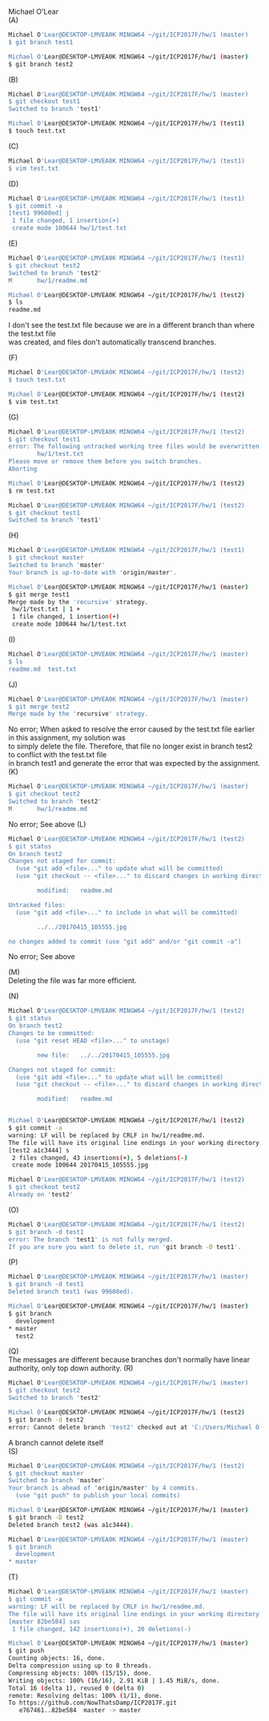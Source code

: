 Michael O'Lear  
(A)
```bash  
Michael O'Lear@DESKTOP-LMVEA0K MINGW64 ~/git/ICP2017F/hw/1 (master)
$ git branch test1

Michael O'Lear@DESKTOP-LMVEA0K MINGW64 ~/git/ICP2017F/hw/1 (master)
$ git branch test2  
```  
(B)  
```bash  
Michael O'Lear@DESKTOP-LMVEA0K MINGW64 ~/git/ICP2017F/hw/1 (master)
$ git checkout test1
Switched to branch 'test1'

Michael O'Lear@DESKTOP-LMVEA0K MINGW64 ~/git/ICP2017F/hw/1 (test1)
$ touch test.txt
```  
(C)  
```bash  
Michael O'Lear@DESKTOP-LMVEA0K MINGW64 ~/git/ICP2017F/hw/1 (test1)
$ vim test.txt
```  
(D)  
```bash  
Michael O'Lear@DESKTOP-LMVEA0K MINGW64 ~/git/ICP2017F/hw/1 (test1)
$ git commit -a
[test1 99608ed] j
 1 file changed, 1 insertion(+)
 create mode 100644 hw/1/test.txt
```  
(E)  
```bash  
Michael O'Lear@DESKTOP-LMVEA0K MINGW64 ~/git/ICP2017F/hw/1 (test1)
$ git checkout test2
Switched to branch 'test2'
M       hw/1/readme.md

Michael O'Lear@DESKTOP-LMVEA0K MINGW64 ~/git/ICP2017F/hw/1 (test2)
$ ls
readme.md
```  
I don't see the test.txt file because we are in a different branch than where the test.txt file  
was created, and files don't automatically transcend branches.  

(F)  
```bash  
Michael O'Lear@DESKTOP-LMVEA0K MINGW64 ~/git/ICP2017F/hw/1 (test2)
$ touch test.txt

Michael O'Lear@DESKTOP-LMVEA0K MINGW64 ~/git/ICP2017F/hw/1 (test2)
$ vim test.txt
```  
(G)  
```bash  
Michael O'Lear@DESKTOP-LMVEA0K MINGW64 ~/git/ICP2017F/hw/1 (test2)
$ git checkout test1
error: The following untracked working tree files would be overwritten by checkout:
        hw/1/test.txt
Please move or remove them before you switch branches.
Aborting

Michael O'Lear@DESKTOP-LMVEA0K MINGW64 ~/git/ICP2017F/hw/1 (test2)
$ rm test.txt

Michael O'Lear@DESKTOP-LMVEA0K MINGW64 ~/git/ICP2017F/hw/1 (test2)
$ git checkout test1
Switched to branch 'test1'
```  
(H)  
```bash  
Michael O'Lear@DESKTOP-LMVEA0K MINGW64 ~/git/ICP2017F/hw/1 (test1)
$ git checkout master
Switched to branch 'master'
Your branch is up-to-date with 'origin/master'.

Michael O'Lear@DESKTOP-LMVEA0K MINGW64 ~/git/ICP2017F/hw/1 (master)
$ git merge test1
Merge made by the 'recursive' strategy.
 hw/1/test.txt | 1 +
 1 file changed, 1 insertion(+)
 create mode 100644 hw/1/test.txt
```  
(I)  
```bash  
Michael O'Lear@DESKTOP-LMVEA0K MINGW64 ~/git/ICP2017F/hw/1 (master)
$ ls
readme.md  test.txt
```  
(J)  
```bash  
Michael O'Lear@DESKTOP-LMVEA0K MINGW64 ~/git/ICP2017F/hw/1 (master)
$ git merge test2
Merge made by the 'recursive' strategy.
```  
No error; When asked to resolve the error caused by the test.txt file earlier in this assignment, my solution was  
to simply delete the file. Therefore, that file no longer exist in branch test2 to conflict with the test.txt file  
in branch test1 and generate the error that was expected by the assignment.
(K)  
```bash  
Michael O'Lear@DESKTOP-LMVEA0K MINGW64 ~/git/ICP2017F/hw/1 (master)
$ git checkout test2
Switched to branch 'test2'
M       hw/1/readme.md
```  
No error; See above
(L)  
```bash  
Michael O'Lear@DESKTOP-LMVEA0K MINGW64 ~/git/ICP2017F/hw/1 (test2)
$ git status
On branch test2
Changes not staged for commit:
  (use "git add <file>..." to update what will be committed)
  (use "git checkout -- <file>..." to discard changes in working directory)

        modified:   readme.md

Untracked files:
  (use "git add <file>..." to include in what will be committed)

        ../../20170415_105555.jpg

no changes added to commit (use "git add" and/or "git commit -a")

```  
No error; See above  

(M)  
Deleting the file was far more efficient.  

(N)  
```bash  
Michael O'Lear@DESKTOP-LMVEA0K MINGW64 ~/git/ICP2017F/hw/1 (test2)
$ git status
On branch test2
Changes to be committed:
  (use "git reset HEAD <file>..." to unstage)

        new file:   ../../20170415_105555.jpg

Changes not staged for commit:
  (use "git add <file>..." to update what will be committed)
  (use "git checkout -- <file>..." to discard changes in working directory)

        modified:   readme.md


Michael O'Lear@DESKTOP-LMVEA0K MINGW64 ~/git/ICP2017F/hw/1 (test2)
$ git commit -a
warning: LF will be replaced by CRLF in hw/1/readme.md.
The file will have its original line endings in your working directory.
[test2 a1c3444] s
 2 files changed, 43 insertions(+), 5 deletions(-)
 create mode 100644 20170415_105555.jpg

Michael O'Lear@DESKTOP-LMVEA0K MINGW64 ~/git/ICP2017F/hw/1 (test2)
$ git checkout test2
Already on 'test2'
```  
(O)  
```bash  
Michael O'Lear@DESKTOP-LMVEA0K MINGW64 ~/git/ICP2017F/hw/1 (test2)
$ git branch -d test1
error: The branch 'test1' is not fully merged.
If you are sure you want to delete it, run 'git branch -D test1'.
```  

(P)  
```bash  
Michael O'Lear@DESKTOP-LMVEA0K MINGW64 ~/git/ICP2017F/hw/1 (master)
$ git branch -d test1
Deleted branch test1 (was 99608ed).

Michael O'Lear@DESKTOP-LMVEA0K MINGW64 ~/git/ICP2017F/hw/1 (master)
$ git branch
  development
* master
  test2
```  
(Q)  
The messages are different because branches don't normally have linear authority, only top down authority.
(R)  
```bash  
Michael O'Lear@DESKTOP-LMVEA0K MINGW64 ~/git/ICP2017F/hw/1 (master)
$ git checkout test2
Switched to branch 'test2'

Michael O'Lear@DESKTOP-LMVEA0K MINGW64 ~/git/ICP2017F/hw/1 (test2)
$ git branch -d test2
error: Cannot delete branch 'test2' checked out at 'C:/Users/Michael O'Lear/git/ICP2017F'
```
A branch cannot delete itself  
(S)  
```bash  
Michael O'Lear@DESKTOP-LMVEA0K MINGW64 ~/git/ICP2017F/hw/1 (test2)
$ git checkout master
Switched to branch 'master'
Your branch is ahead of 'origin/master' by 4 commits.
  (use "git push" to publish your local commits)

Michael O'Lear@DESKTOP-LMVEA0K MINGW64 ~/git/ICP2017F/hw/1 (master)
$ git branch -D test2
Deleted branch test2 (was a1c3444).

Michael O'Lear@DESKTOP-LMVEA0K MINGW64 ~/git/ICP2017F/hw/1 (master)
$ git branch
  development
* master
```  
(T)  
```bash  
Michael O'Lear@DESKTOP-LMVEA0K MINGW64 ~/git/ICP2017F/hw/1 (master)
$ git commit -a
warning: LF will be replaced by CRLF in hw/1/readme.md.
The file will have its original line endings in your working directory.
[master 82be584] sas
 1 file changed, 142 insertions(+), 20 deletions(-)

Michael O'Lear@DESKTOP-LMVEA0K MINGW64 ~/git/ICP2017F/hw/1 (master)
$ git push
Counting objects: 16, done.
Delta compression using up to 8 threads.
Compressing objects: 100% (15/15), done.
Writing objects: 100% (16/16), 2.91 KiB | 1.45 MiB/s, done.
Total 16 (delta 1), reused 0 (delta 0)
remote: Resolving deltas: 100% (1/1), done.
To https://github.com/NowThatsDamp/ICP2017F.git
   e767461..82be584  master -> master

```  

